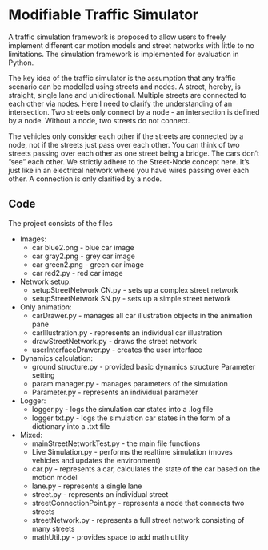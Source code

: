 # Modifiable Traffic Simulator
A traffic simulation framework is proposed to allow users to freely implement different car motion models and street networks with little to no limitations. The simulation framework is implemented for evaluation in Python.

The key idea of the traffic simulator is the assumption that any traffic scenario can be modelled using streets and nodes.
A street, hereby, is straight, single lane and unidirectional. Multiple streets are connected to each other via nodes.
Here I need to clarify the understanding of an intersection. Two streets only connect by a node - an intersection is defined by a node. Without a node, two streets do not connect.


The vehicles only consider each other if the streets are connected by a node, not if the streets just pass over each other. You can think of two streets passing over each other as one street being a bridge. The cars don’t ”see” each other. We strictly adhere to the Street-Node concept here. It’s just like in an electrical network where you have wires passing over each other. A connection is only clarified by a node.

## Code
The project consists of the files
* Images:
  * car blue2.png - blue car image
  * car gray2.png - grey car image
  * car green2.png - green car image
  * car red2.py - red car image
* Network setup:
  * setupStreetNetwork CN.py - sets up a complex street network
  * setupStreetNetwork SN.py - sets up a simple street network
* Only animation:
  * carDrawer.py - manages all car illustration objects in the animation pane
  * carIllustration.py - represents an individual car illustration
  * drawStreetNetwork.py - draws the street network
  * userInterfaceDrawer.py - creates the user interface
* Dynamics calculation:
  * ground structure.py - provided basic dynamics structure Parameter setting
  * param manager.py - manages parameters of the simulation
  * Parameter.py - represents an individual parameter
* Logger:
  * logger.py - logs the simulation car states into a .log file
  * logger txt.py - logs the simulation car states in the form of a dictionary into a .txt file
* Mixed:
  * mainStreetNetworkTest.py - the main file functions
  * Live Simulation.py - performs the realtime simulation (moves vehicles and updates the environment)
  * car.py - represents a car, calculates the state of the car based on the motion model
  * lane.py - represents a single lane
  * street.py - represents an individual street
  * streetConnectionPoint.py - represents a node that connects two streets
  * streetNetwork.py - represents a full street network consisting of many streets
  * mathUtil.py - provides space to add math utility
